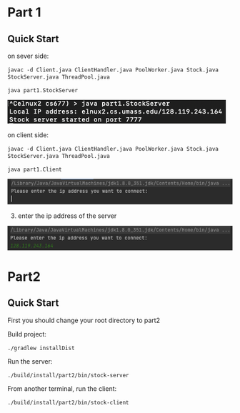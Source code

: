 # Part 1
## Quick Start
on sever side:
```
javac -d Client.java ClientHandler.java PoolWorker.java Stock.java StockServer.java ThreadPool.java
```
```
java part1.StockServer
```

![image-20230227112934940](./img/image-20230227112934940.png)

on client side:
```
javac -d Client.java ClientHandler.java PoolWorker.java Stock.java StockServer.java ThreadPool.java
```
```
java part1.Client
```

![image-20230227113056231](./img/image-20230227113056231.png)

3. enter the ip address of the server

![image-20230227113158734](./img/image-20230227113158734.png)

# Part2
## Quick Start
First you should change your root directory to part2


Build project:

```
./gradlew installDist
```

Run the server:

```
./build/install/part2/bin/stock-server
```

From another terminal, run the client:

```
./build/install/part2/bin/stock-client
```
